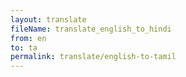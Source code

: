```yaml
--- 
layout: translate 
fileName: translate_english_to_hindi 
from: en
to: ta 
permalink: translate/english-to-tamil
---
```

